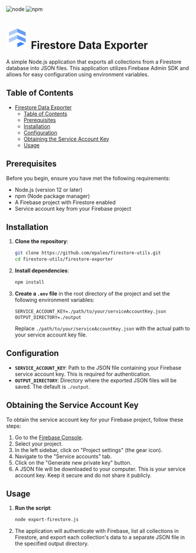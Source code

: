 ![node](https://img.shields.io/npm/v/node.svg?logo=nodedotjs)
![npm](https://img.shields.io/npm/v/npm.svg?logo=npm)

# ![Firestore](../docs/images/firestore-logo.svg) Firestore Data Exporter

A simple Node.js application that exports all collections from a Firestore database into JSON files. This application utilizes Firebase Admin SDK and allows for easy configuration using environment variables.

## Table of Contents

- [ Firestore Data Exporter](#-firestore-data-exporter)
  - [Table of Contents](#table-of-contents)
  - [Prerequisites](#prerequisites)
  - [Installation](#installation)
  - [Configuration](#configuration)
  - [Obtaining the Service Account Key](#obtaining-the-service-account-key)
  - [Usage](#usage)

## Prerequisites

Before you begin, ensure you have met the following requirements:

- Node.js (version 12 or later)
- npm (Node package manager)
- A Firebase project with Firestore enabled
- Service account key from your Firebase project

## Installation

1. **Clone the repository**:

   ```bash
   git clone https://github.com/epaleo/firestore-utils.git
   cd firestore-utils/firestore-exporter
   ```

2. **Install dependencies**:

   ```bash
   npm install
   ```

3. **Create a `.env` file** in the root directory of the project and set the following environment variables:

   ```
   SERVICE_ACCOUNT_KEY=./path/to/your/serviceAccountKey.json
   OUTPUT_DIRECTORY=./output
   ```

   Replace `./path/to/your/serviceAccountKey.json` with the actual path to your service account key file.

## Configuration

- **`SERVICE_ACCOUNT_KEY`**: Path to the JSON file containing your Firebase service account key. This is required for authentication.
- **`OUTPUT_DIRECTORY`**: Directory where the exported JSON files will be saved. The default is `./output`.

## Obtaining the Service Account Key

To obtain the service account key for your Firebase project, follow these steps:

1. Go to the [Firebase Console](https://console.firebase.google.com/).
2. Select your project.
3. In the left sidebar, click on "Project settings" (the gear icon).
4. Navigate to the "Service accounts" tab.
5. Click on the "Generate new private key" button.
6. A JSON file will be downloaded to your computer. This is your service account key. Keep it secure and do not share it publicly.

## Usage

1. **Run the script**:

   ```bash
   node export-firestore.js
   ```

2. The application will authenticate with Firebase, list all collections in Firestore, and export each collection's data to a separate JSON file in the specified output directory.

